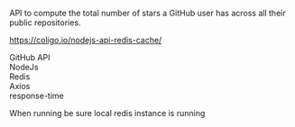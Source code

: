  API to compute the total number of stars a GitHub user has across all their public repositories.

https://coligo.io/nodejs-api-redis-cache/

GitHub API  
NodeJs  
Redis   
Axios  
response-time  

When running be sure local redis instance is running
